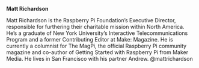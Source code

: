 **Matt Richardson**

Matt Richardson is the Raspberry Pi Foundation’s Executive Director, responsible for furthering their charitable mission within North America. He’s a graduate of New York University’s Interactive Telecommunications Program and a former Contributing Editor at Make: Magazine. He is currently a columnist for The MagPi, the official Raspberry Pi community magazine and co-author of Getting Started with Raspberry Pi from Maker Media. He lives in San Francisco with his partner Andrew.
@mattrichardson



